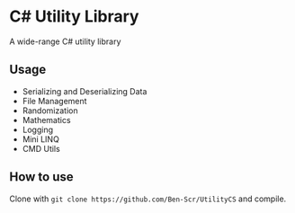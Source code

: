 # C# Utility Library 
A wide-range C# utility library

## Usage
- Serializing and Deserializing Data
- File Management
- Randomization
- Mathematics
- Logging
- Mini LINQ
- CMD Utils

## How to use
Clone with `git clone https://github.com/Ben-Scr/UtilityCS` and compile.

